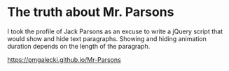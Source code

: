 # The truth about Mr. Parsons

I took the profile of Jack Parsons as an excuse to write a jQuery script that would show and hide text paragraphs. Showing and hiding animation duration depends on the length of the paragraph. 

https://pmgalecki.github.io/Mr-Parsons